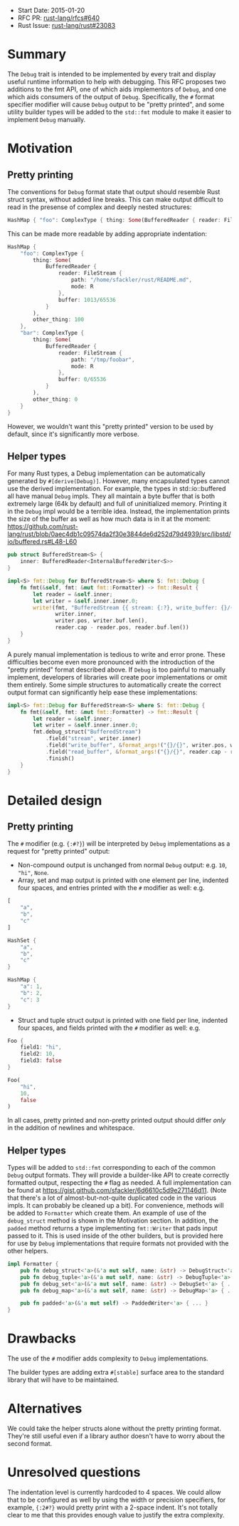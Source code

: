 - Start Date: 2015-01-20
- RFC PR: [rust-lang/rfcs#640](https://github.com/rust-lang/rfcs/pull/640)
- Rust Issue: [rust-lang/rust#23083](https://github.com/rust-lang/rust/issues/23083)

# Summary

The `Debug` trait is intended to be implemented by every trait and display
useful runtime information to help with debugging. This RFC proposes two
additions to the fmt API, one of which aids implementors of `Debug`, and one
which aids consumers of the output of `Debug`. Specifically, the `#` format
specifier modifier will cause `Debug` output to be "pretty printed", and some
utility builder types will be added to the `std::fmt` module to make it easier
to implement `Debug` manually.

# Motivation

## Pretty printing

The conventions for `Debug` format state that output should resemble Rust
struct syntax, without added line breaks. This can make output difficult to
read in the presense of complex and deeply nested structures:
```rust
HashMap { "foo": ComplexType { thing: Some(BufferedReader { reader: FileStream { path: "/home/sfackler/rust/README.md", mode: R }, buffer: 1013/65536 }), other_thing: 100 }, "bar": ComplexType { thing: Some(BufferedReader { reader: FileStream { path: "/tmp/foobar", mode: R }, buffer: 0/65536 }), other_thing: 0 } }
```
This can be made more readable by adding appropriate indentation:
```rust
HashMap {
    "foo": ComplexType {
        thing: Some(
            BufferedReader {
                reader: FileStream {
                    path: "/home/sfackler/rust/README.md",
                    mode: R
                },
                buffer: 1013/65536
            }
        ),
        other_thing: 100
    },
    "bar": ComplexType {
        thing: Some(
            BufferedReader {
                reader: FileStream {
                    path: "/tmp/foobar",
                    mode: R
                },
                buffer: 0/65536
            }
        ),
        other_thing: 0
    }
}
```
However, we wouldn't want this "pretty printed" version to be used by default,
since it's significantly more verbose.

## Helper types

For many Rust types, a Debug implementation can be automatically generated by
`#[derive(Debug)]`. However, many encapsulated types cannot use the
derived implementation. For example, the types in std::io::buffered all have
manual `Debug` impls.  They all maintain a byte buffer that is both extremely
large (64k by default) and full of uninitialized memory. Printing it in the
`Debug` impl would be a terrible idea. Instead, the implementation prints the
size of the buffer as well as how much data is in it at the moment:
https://github.com/rust-lang/rust/blob/0aec4db1c09574da2f30e3844de6d252d79d4939/src/libstd/io/buffered.rs#L48-L60

```rust
pub struct BufferedStream<S> {
    inner: BufferedReader<InternalBufferedWriter<S>>
}

impl<S> fmt::Debug for BufferedStream<S> where S: fmt::Debug {
    fn fmt(&self, fmt: &mut fmt::Formatter) -> fmt::Result {
        let reader = &self.inner;
        let writer = &self.inner.inner.0;
        write!(fmt, "BufferedStream {{ stream: {:?}, write_buffer: {}/{}, read_buffer: {}/{} }}",
               writer.inner,
               writer.pos, writer.buf.len(),
               reader.cap - reader.pos, reader.buf.len())
    }
}
```

A purely manual implementation is tedious to write and error prone. These
difficulties become even more pronounced with the introduction of the "pretty
printed" format described above. If `Debug` is too painful to manually
implement, developers of libraries will create poor implementations or omit
them entirely. Some simple structures to automatically create the correct
output format can significantly help ease these implementations:
```rust
impl<S> fmt::Debug for BufferedStream<S> where S: fmt::Debug {
    fn fmt(&self, fmt: &mut fmt::Formatter) -> fmt::Result {
        let reader = &self.inner;
        let writer = &self.inner.inner.0;
        fmt.debug_struct("BufferedStream")
            .field("stream", writer.inner)
            .field("write_buffer", &format_args!("{}/{}", writer.pos, writer.buf.len()))
            .field("read_buffer", &format_args!("{}/{}", reader.cap - reader.pos, reader.buf.len()))
            .finish()
    }
}
```

# Detailed design

## Pretty printing

The `#` modifier (e.g. `{:#?}`) will be interpreted by `Debug` implementations
as a request for "pretty printed" output:

* Non-compound output is unchanged from normal `Debug` output: e.g. `10`,
  `"hi"`, `None`.
* Array, set and map output is printed with one element per line, indented four
    spaces, and entries printed with the `#` modifier as well: e.g.
```rust
[
    "a",
    "b",
    "c"
]
```
```rust
HashSet {
    "a",
    "b",
    "c"
}
```
```rust
HashMap {
    "a": 1,
    "b": 2,
    "c": 3
}
```
* Struct and tuple struct output is printed with one field per line, indented
    four spaces, and fields printed with the `#` modifier as well: e.g.
```rust
Foo {
    field1: "hi",
    field2: 10,
    field3: false
}
```
```rust
Foo(
    "hi",
    10,
    false
)
```

In all cases, pretty printed and non-pretty printed output should differ *only*
in the addition of newlines and whitespace.

## Helper types

Types will be added to `std::fmt` corresponding to each of the common `Debug`
output formats. They will provide a builder-like API to create correctly
formatted output, respecting the `#` flag as needed. A full implementation can
be found at https://gist.github.com/sfackler/6d6610c5d9e271146d11. (Note that
there's a lot of almost-but-not-quite duplicated code in the various impls.
It can probably be cleaned up a bit). For convenience, methods will be added
to `Formatter` which create them. An example of use of the `debug_struct`
method is shown in the Motivation section. In addition, the `padded` method
returns a type implementing `fmt::Writer` that pads input passed to it. This
is used inside of the other builders, but is provided here for use by `Debug`
implementations that require formats not provided with the other helpers.
```rust
impl Formatter {
    pub fn debug_struct<'a>(&'a mut self, name: &str) -> DebugStruct<'a> { ... }
    pub fn debug_tuple<'a>(&'a mut self, name: &str) -> DebugTuple<'a> { ... }
    pub fn debug_set<'a>(&'a mut self, name: &str) -> DebugSet<'a> { ... }
    pub fn debug_map<'a>(&'a mut self, name: &str) -> DebugMap<'a> { ... }

    pub fn padded<'a>(&'a mut self) -> PaddedWriter<'a> { ... }
}
```

# Drawbacks

The use of the `#` modifier adds complexity to `Debug` implementations.

The builder types are adding extra `#[stable]` surface area to the standard
library that will have to be maintained.

# Alternatives

We could take the helper structs alone without the pretty printing format.
They're still useful even if a library author doesn't have to worry about the
second format.

# Unresolved questions

The indentation level is currently hardcoded to 4 spaces. We could allow that
to be configured as well by using the width or precision specifiers, for
example, `{:2#?}` would pretty print with a 2-space indent. It's not totally
clear to me that this provides enough value to justify the extra complexity.

